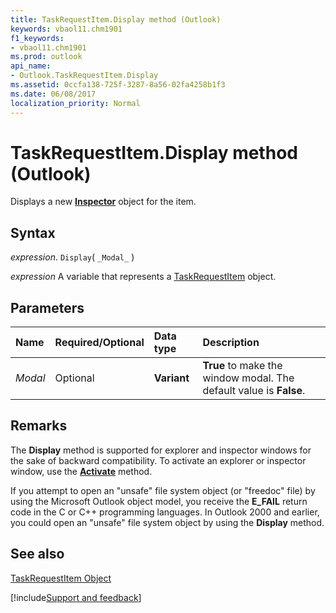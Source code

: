 ```yaml
---
title: TaskRequestItem.Display method (Outlook)
keywords: vbaol11.chm1901
f1_keywords:
- vbaol11.chm1901
ms.prod: outlook
api_name:
- Outlook.TaskRequestItem.Display
ms.assetid: 0ccfa138-725f-3287-8a56-02fa4258b1f3
ms.date: 06/08/2017
localization_priority: Normal
---
```



# TaskRequestItem.Display method (Outlook)

Displays a new  **[Inspector](Outlook.Inspector.md)** object for the item.


## Syntax

_expression_. `Display`( `_Modal_` )

_expression_ A variable that represents a [TaskRequestItem](Outlook.TaskRequestItem.md) object.


## Parameters



|Name|Required/Optional|Data type|Description|
|:-----|:-----|:-----|:-----|
| _Modal_|Optional| **Variant**| **True** to make the window modal. The default value is **False**.|

## Remarks

The  **Display** method is supported for explorer and inspector windows for the sake of backward compatibility. To activate an explorer or inspector window, use the **[Activate](Outlook.Inspector.Activate(method).md)** method.

If you attempt to open an "unsafe" file system object (or "freedoc" file) by using the Microsoft Outlook object model, you receive the  **E_FAIL** return code in the C or C++ programming languages. In Outlook 2000 and earlier, you could open an "unsafe" file system object by using the **Display** method.


## See also


[TaskRequestItem Object](Outlook.TaskRequestItem.md)

[!include[Support and feedback](~/includes/feedback-boilerplate.md)]